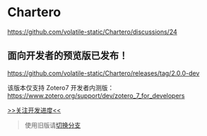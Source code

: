 # Chartero

https://github.com/volatile-static/Chartero/discussions/24

## 面向开发者的预览版已发布！

https://github.com/volatile-static/Chartero/releases/tag/2.0.0-dev

该版本仅支持 Zotero7 开发者内测版：https://www.zotero.org/support/dev/zotero_7_for_developers

[>>关注开发进度<<](https://github.com/users/volatile-static/projects/2)

> 使用旧版请[切换分支](https://gitee.com/const_volatile/chartero/tree/js_overlay/)
